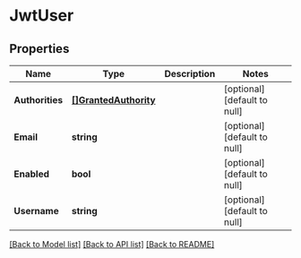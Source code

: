# JwtUser

## Properties
Name | Type | Description | Notes
------------ | ------------- | ------------- | -------------
**Authorities** | [**[]GrantedAuthority**](GrantedAuthority.md) |  | [optional] [default to null]
**Email** | **string** |  | [optional] [default to null]
**Enabled** | **bool** |  | [optional] [default to null]
**Username** | **string** |  | [optional] [default to null]

[[Back to Model list]](../README.md#documentation-for-models) [[Back to API list]](../README.md#documentation-for-api-endpoints) [[Back to README]](../README.md)


